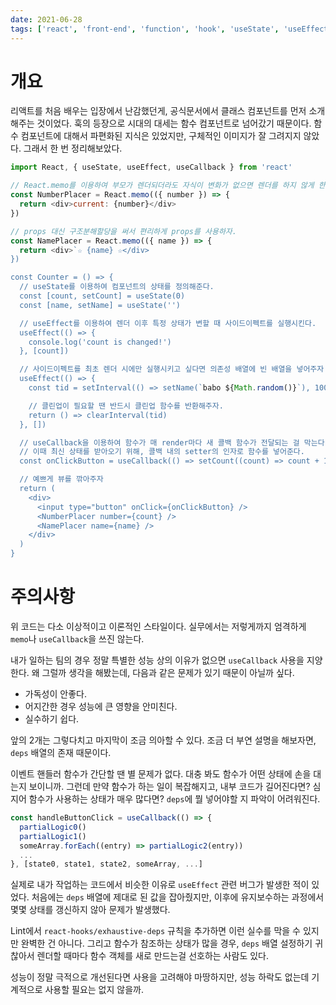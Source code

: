 ```yaml
---
date: 2021-06-28
tags: ['react', 'front-end', 'function', 'hook', 'useState', 'useEffect']
---
```


# 개요

리액트를 처음 배우는 입장에서 난감했던게, 공식문서에서 클래스 컴포넌트를 먼저 소개해주는 것이었다. 훅의 등장으로 시대의 대세는 함수 컴포넌트로 넘어갔기 때문이다. 함수 컴포넌트에 대해서 파편화된 지식은 있었지만, 구체적인 이미지가 잘 그려지지 않았다. 그래서 한 번 정리해보았다.

```javascript
import React, { useState, useEffect, useCallback } from 'react'

// React.memo를 이용하여 부모가 렌더되더라도 자식이 변화가 없으면 렌더를 하지 않게 한다.
const NumberPlacer = React.memo(({ number }) => {
  return <div>current: {number}</div>
})

// props 대신 구조분해할당을 써서 편리하게 props를 사용하자.
const NamePlacer = React.memo(({ name }) => {
  return <div>`☆ {name} ☆</div>
})

const Counter = () => {
  // useState를 이용하여 컴포넌트의 상태를 정의해준다.
  const [count, setCount] = useState(0)
  const [name, setName] = useState('')

  // useEffect를 이용하여 렌더 이후 특정 상태가 변할 때 사이드이펙트를 실행시킨다.
  useEffect(() => {
    console.log('count is changed!')
  }, [count])

  // 사이드이펙트를 최초 렌더 시에만 실행시키고 싶다면 의존성 배열에 빈 배열을 넣어주자.
  useEffect(() => {
    const tid = setInterval(() => setName(`babo ${Math.random()}`), 1000)

    // 클린업이 필요할 땐 반드시 클린업 함수를 반환해주자.
    return () => clearInterval(tid)
  }, [])

  // useCallback을 이용하여 함수가 매 render마다 새 콜백 함수가 전달되는 걸 막는다.
  // 이때 최신 상태를 받아오기 위해, 콜백 내의 setter의 인자로 함수를 넣어준다.
  const onClickButton = useCallback(() => setCount((count) => count + 1), [])

  // 예쁘게 뷰를 깎아주자
  return (
    <div>
      <input type="button" onClick={onClickButton} />
      <NumberPlacer number={count} />
      <NamePlacer name={name} />
    </div>
  )
}
```

# 주의사항

위 코드는 다소 이상적이고 이론적인 스타일이다. 실무에서는 저렇게까지 엄격하게 `memo`나 `useCallback`을 쓰진 않는다.

내가 일하는 팀의 경우 정말 특별한 성능 상의 이유가 없으면 `useCallback` 사용을 지양한다. 왜 그럴까 생각을 해봤는데, 다음과 같은 문제가 있기 때문이 아닐까 싶다.

- 가독성이 안좋다.
- 어지간한 경우 성능에 큰 영향을 안미친다.
- 실수하기 쉽다.

앞의 2개는 그렇다치고 마지막이 조금 의아할 수 있다. 조금 더 부연 설명을 해보자면, `deps` 배열의 존재 때문이다.

이벤트 핸들러 함수가 간단할 땐 별 문제가 없다. 대충 봐도 함수가 어떤 상태에 손을 대는지 보이니까. 그런데 만약 함수가 하는 일이 복잡해지고, 내부 코드가 길어진다면? 심지어 함수가 사용하는 상태가 매우 많다면? `deps`에 뭘 넣어야할 지 파악이 어려워진다.

```jsx
const handleButtonClick = useCallback(() => {
  partialLogic0()
  partialLogic1()
  someArray.forEach((entry) => partialLogic2(entry))
  ...
}, [state0, state1, state2, someArray, ...]
```

실제로 내가 작업하는 코드에서 비슷한 이유로 `useEffect` 관련 버그가 발생한 적이 있었다. 처음에는 `deps` 배열에 제대로 된 값을 잡아줬지만, 이후에 유지보수하는 과정에서 몇몇 상태를 갱신하지 않아 문제가 발생했다.

Lint에서 `react-hooks/exhaustive-deps` 규칙을 추가하면 이런 실수를 막을 수 있지만 완벽한 건 아니다. 그리고 함수가 참조하는 상태가 많을 경우, `deps` 배열 설정하기 귀찮아서 렌더할 때마다 함수 객체를 새로 만드는걸 선호하는 사람도 있다.

성능이 정말 극적으로 개선된다면 사용을 고려해야 마땅하지만, 성능 하락도 없는데 기계적으로 사용할 필요는 없지 않을까.
